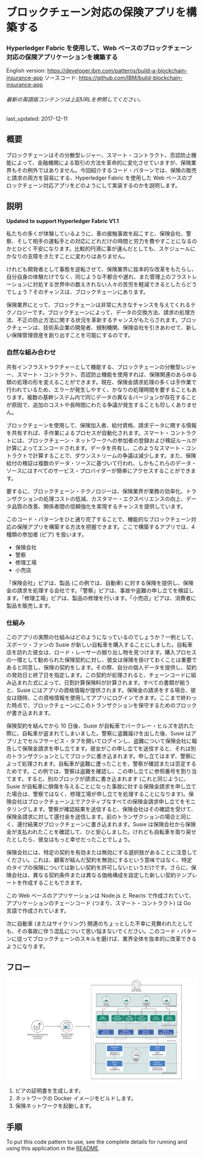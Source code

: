 # ブロックチェーン対応の保険アプリを構築する

### Hyperledger Fabric を使用して、Web ベースのブロックチェーン対応の保険アプリケーションを構築する

English version: https://developer.ibm.com/patterns/build-a-blockchain-insurance-app
  ソースコード: https://github.com/IBM/build-blockchain-insurance-app

###### 最新の英語版コンテンツは上記URLを参照してください。
last_updated: 2017-12-11

 
## 概要

ブロックチェーンはその分散型レジャー、スマート・コントラクト、否認防止機能によって、金融機関による取引の方法を革命的に変化させていますが、保険業界もその例外ではありません。今回紹介するコード・パターンでは、保険の販売と請求の両方を容易にする、Hyperledger Fabric を使用した Web ベースのブロックチェーン対応アプリをどのようにして実装するのかを説明します。

## 説明

**Updated to support Hyperledger Fabric V1.1**

私たちの多くが体験しているように、車の接触事故を起こすと、保険会社、警察、そして相手の運転手との対応にどれだけの時間と労力を費やすことになるのかとひどく不安になります。比較的円滑に事が運んだとしても、スケジュールにかなりの支障をきたすことに変わりはありません。

けれども開発者として事態を逆転させて、保険業界に抜本的な改革をもたらし、自分自身の体験だけでなく、同じような不都合や遅れ、また管理上のフラストレーションに対処する世界中の数えきれない人々の苦労を軽減できるとしたらどうでしょう？そのチャンスは、ブロックチェーンにあります。

保険業界にとって、ブロックチェーンは非常に大きなチャンスを与えてくれるテクノロジーです。ブロックチェーンによって、データの交換方法、請求の処理方法、不正の防止方法に関する状況を革新するチャンスがもたらされます。ブロックチェーンは、技術系企業の開発者、規制機関、保険会社を引きあわせて、新しい保険管理資産を創り出すことを可能にするのです。

### 自然な組み合わせ

共有インフラストラクチャーとして機能する、ブロックチェーンの分散型レジャー、スマート・コントラクト、否認防止機能を使用すれば、保険関連のあらゆる類の処理の形を変えることができます。現在、保険金請求処理の多くは手作業で行われているため、エラーが発生しやすく、かなりの処理時間を要することもあります。複数の基幹システム内で同じデータの異なるバージョンが存在することが原因で、追加のコストや長時間にわたる争議が発生することも珍しくありません。

ブロックチェーンを使用して、保険加入者、給付資格、請求データに関する情報を共有すれば、手作業によるプロセスが自動化されます。スマート・コントラクトには、ブロックチェーン・ネットワークへの参加者の登録および検証ルールが計算によってエンコードされます。データを共有し、このようなスマート・コントラクトで計算することで、ダウンストリームの争議は減少します。また、保険給付の検証は複数のデータ・ソースに基づいて行われ、しかもこれらのデータ・ソースにはすべてのサービス・プロバイダーが簡単にアクセスすることができます。

要するに、ブロックチェーン・テクノロジーは、保険業界が業務の効率化、トランザクションの処理コストの低減、カスタマー・エクスペリエンスの向上、データ品質の改善、関係者間の信頼強化を実現するチャンスを提供しています。

このコード・パターンをひと通り完了することで、機能的なブロックチェーン対応の保険アプリを構築する方法を把握できます。ここで構築するアプリでは、4 種類の参加者 (ピア) を扱います。

* 保険会社
* 警察
* 修理工場
* 小売店

「保険会社」ピアは、製品 (この例では、自動車) に対する保険を提供し、保険金の請求を処理する会社です。「警察」ピアは、事故や盗難の申し立てを検証します。「修理工場」ピアは、製品の修理を行います。「小売店」ピアは、消費者に製品を販売します。

### 仕組み

このアプリの実際の仕組みはどのようになっているのでしょうか？一例として、スポーツ・ファンの Susie が新しい自転車を購入することにしました。自転車店を訪れた彼女は、ロード・レーサーの掘り出し物を見つけます。購入プロセスの一環として勧められた保険契約に対し、彼女は保険を掛けておくことは重要であると同意し、保険の契約をします。その際、自分の個人データを提供し、契約の発効日と終了日を指定します。この契約が処理されると、チェーンコードに組み込まれた式によって、日割計算保険料が計算されます。すべての書類が揃うと、Susie にはアプリの資格情報が提供されます。保険金の請求をする場合、彼女は随時、この資格情報を使用してアプリにログインできます。ここまで終わった時点で、ブロックチェーンにこのトランザクションを保守するためのブロックが書き込まれます。

保険契約を結んでから 10 日後、Susie が自転車でバークレー・ヒルズを訪れた際に、自転車が盗まれてしまいました。警察に盗難届けを出した後、Susie はアプリ上でセルフサービス・タブを開いてログインし、盗難について保険会社に報告して保険金請求を申し立てます。彼女がこの申し立てを送信すると、それは別のトランザクションとしてブロックに書き込まれます。申し立てはまず、警察によって処理されます。自転車が盗難に遭ったことを、警察が確認または否定するためです。この例では、警察は盗難を確認し、この申し立てに参照番号を割り当てます。すると、別のブロックが請求に書き込まれます (これと同じように、Susie が自転車に損傷を与えることになった事故に対する保険金請求を申し立てた場合は、警察ではなく、修理工場が申し立てを処理することになります)。保険会社はブロックチェーン上でアクティブなすべての保険金請求申し立てをモニタリングします。警察が確認結果を送信すると、保険会社はその確認を受けて、保険金請求に対して還付金を送信します。前のトランザクションの場合と同じく、還付結果がブロックチェーンに書き込まれます。Susie は保険会社から保険金が支払われたことを確認して、ひと安心しました。けれども自転車を取り戻せたとしたら、彼女はもっと幸せだったことでしょう。

保険会社には、特定の契約を有効または無効にする選択肢があることに注意してください。これは、顧客が結んだ契約を無効にするという意味ではなく、特定のタイプの保険については新しい契約を許可しないというだけです。さらに、保険会社は、異なる契約条件または異なる価格構成を設定した新しい契約テンプレートを作成することもできます。

この Web ベースのアプリケーションは Node.js と Reacts で作成されていて、アプリケーションのチェーンコード (つまり、スマート・コントラクト) は Go 言語で作成されています。

次に自動車 (またはサイクリング) 関連のちょっとした不幸に見舞われたとしても、その事故に伴う混乱について思い悩まないでください。このコード・パターンに従ってブロックチェーンのスキルを磨けば、業界全体を抜本的に改革できるようになります。

## フロー

![blockchain insurance app フロー](./images/arch-blockchain-insurance2.png)

1. ピアの証明書を生成します。
1. ネットワークの Docker イメージをビルドします。
1. 保険ネットワークを起動します。
 
## 手順

To put this code pattern to use, see the complete details for running and using this application in the [README](https://github.com/IBM/build-blockchain-insurance-app?cm_sp=Developer-_-build-a-blockchain-insurance-app-_-Get-the-Code).
